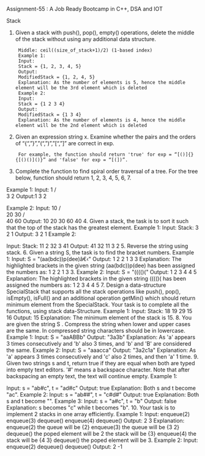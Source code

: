 Assignment-55 : A Job Ready Bootcamp in C++, DSA and IOT

Stack

1. Given a stack with push(), pop(), empty() operations, delete the middle of the stack without using any additional data structure.
 
        Middle: ceil((size_of_stack+1)/2) (1-based index)
        Example 1:
        Input:
        Stack = {1, 2, 3, 4, 5}
        Output:
        ModifiedStack = {1, 2, 4, 5}
        Explanation: As the number of elements is 5, hence the middle element will be the 3rd element which is deleted
        Example 2:
        Input:
        Stack = {1 2 3 4}
        Output:
        ModifiedStack = {1 3 4}
        Explanation: As the number of elements is 4, hence the middle element will be the 2nd element which is deleted

2. Given an expression string x. Examine whether the pairs and the orders of “{“,”}”,”(“,”)”,”[“,”]” are correct in exp.

        For example, the function should return 'true' for exp = “[()]{}{[()()]()}” and 'false' for exp = “[(])”.
        
3. Complete the function to find spiral order traversal of a tree. For the tree below,
function should return 1, 2, 3, 4, 5, 6, 7.

Example 1:
Input:
1
/ \
3 2
Output:1 3 2

Example 2:
Input:
10
/ \
20 30
/ \
40 60
Output: 10 20 30 60 40
4. Given a stack, the task is to sort it such that the top of the stack has the greatest
element.
Example 1:
Input:
Stack: 3 2 1
Output: 3 2 1
Example 2:

Input:
Stack: 11 2 32 3 41
Output: 41 32 11 3 2
5. Reverse the string using stack.
6. Given a string S, the task is to find the bracket numbers.
Example 1:
Input: S = "(aa(bdc))p(dee)â€‹"
Output: 1 2 2 1 3 3
Explanation: The highlighted brackets in the given string (aa(bdc))p(dee) has been
assigned the numbers as: 1 2 2 1 3 3.
Example 2:
Input: S = "(((()("
Output: 1 2 3 4 4 5
Explanation: The highlighted brackets in
the given string (((()( has been assigned
the numbers as: 1 2 3 4 4 5
7. Design a data-structure SpecialStack that supports all the stack operations like
push(), pop(), isEmpty(), isFull() and an additional operation getMin() which should
return minimum element from the SpecialStack. Your task is to complete all the
functions, using stack data-Structure.
Example 1:
Input:
Stack: 18 19 29 15 16
Output: 15
Explanation:
The minimum element of the stack is 15.
8. You are given the string S . Compress the string when lower and upper cases are the
same. In compressed string characters should be in lowercase.
Example 1:
Input: S = "aaABBb"
Output: "3a3b"
Explanation: As 'a' appears 3 times consecutively and 'b' also 3 times, and 'b' and 'B'
are considered the same.
Example 2:
Input: S = "aaacca"
Output: "3a2c1a"
Explanation: As 'a' appears 3 times consecutively and 'c' also 2 times, and then 'a' 1
time.
9. Given two strings s and t, return true if they are equal when both are typed into empty
text editors. '#' means a backspace character. Note that after backspacing an empty
text, the text will continue empty.
Example 1:

Input: s = "ab#c", t = "ad#c"
Output: true
Explanation: Both s and t become "ac".
Example 2:
Input: s = "ab##", t = "c#d#"
Output: true
Explanation: Both s and t become "".
Example 3:
Input: s = "a#c", t = "b"
Output: false
Explanation: s becomes "c" while t becomes "b".
10. Your task is to implement 2 stacks in one array efficiently.
Example 1:
Input:
enqueue(2)
enqueue(3)
dequeue()
enqueue(4)
dequeue()
Output: 2 3
Explanation:
enqueue(2) the queue will be {2}
enqueue(3) the queue will be {3 2}
dequeue() the poped element will be 2
the stack will be {3}
enqueue(4) the stack will be {4 3}
dequeue() the poped element will be 3.
Example 2:
Input:
enqueue(2)
dequeue()
dequeue()
Output: 2 -1
